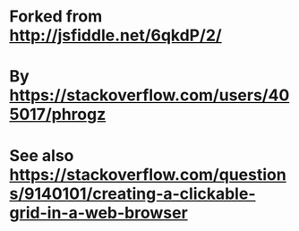 # Forked from http://jsfiddle.net/6qkdP/2/
# By https://stackoverflow.com/users/405017/phrogz
# See also https://stackoverflow.com/questions/9140101/creating-a-clickable-grid-in-a-web-browser
